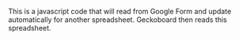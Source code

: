 This is a javascript code that will read from Google Form and update automatically for another spreadsheet. Geckoboard then reads this spreadsheet.